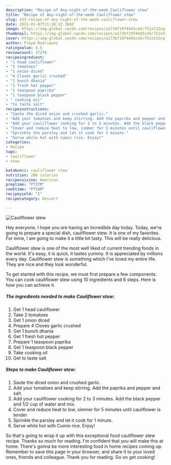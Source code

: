 ```yaml
---
description: "Recipe of Any-night-of-the-week Cauliflower stew"
title: "Recipe of Any-night-of-the-week Cauliflower stew"
slug: 433-recipe-of-any-night-of-the-week-cauliflower-stew
date: 2021-01-07T21:28:32.360Z
image: https://img-global.cpcdn.com/recipes/a173bf19f4445cd4/751x532cq70/cauliflower-stew-recipe-main-photo.jpg
thumbnail: https://img-global.cpcdn.com/recipes/a173bf19f4445cd4/751x532cq70/cauliflower-stew-recipe-main-photo.jpg
cover: https://img-global.cpcdn.com/recipes/a173bf19f4445cd4/751x532cq70/cauliflower-stew-recipe-main-photo.jpg
author: Floyd Rodriquez
ratingvalue: 4.5
reviewcount: 37278
recipeingredient:
- "1 head cauliflower"
- "2 tomatoes"
- "1 onion diced"
- "4 Cloves garlic crushed"
- "1 bunch dhania"
- "1 fresh hot pepper"
- "1 teaspoon paprika"
- "1 teaspoon black pepper"
- " cooking oil"
- "to taste salt"
recipeinstructions:
- "Saute the diced onion and crushed garlic."
- "Add your tomatoes and keep stirring. Add the paprika and pepper and salt."
- "Add your cauliflower cooking for 2 to 3 minutes. Add the black pepper and 1/2 cup of water and mix."
- "Cover and reduce heat to low, simmer for 5 minutes until cauliflower is tender"
- "Sprinkle the parsley and let it cook for 1 minute."
- "Serve while hot with Cumin rice. Enjoy!"
categories:
- Recipe
tags:
- cauliflower
- stew

katakunci: cauliflower stew 
nutrition: 206 calories
recipecuisine: American
preptime: "PT37M"
cooktime: "PT54M"
recipeyield: "1"
recipecategory: Dessert

---
```



![Cauliflower stew](https://img-global.cpcdn.com/recipes/a173bf19f4445cd4/751x532cq70/cauliflower-stew-recipe-main-photo.jpg)

Hey everyone, I hope you are having an incredible day today. Today, we're going to prepare a special dish, cauliflower stew. It is one of my favorites. For mine, I am going to make it a little bit tasty. This will be really delicious.



Cauliflower stew is one of the most well liked of current trending foods in the world. It's easy, it is quick, it tastes yummy. It is appreciated by millions every day. Cauliflower stew is something which I've loved my entire life. They are nice and they look wonderful.


To get started with this recipe, we must first prepare a few components. You can cook cauliflower stew using 10 ingredients and 6 steps. Here is how you can achieve it.

<!--inarticleads1-->

##### The ingredients needed to make Cauliflower stew:

1. Get 1 head cauliflower
1. Take 2 tomatoes
1. Get 1 onion diced
1. Prepare 4 Cloves garlic crushed
1. Get 1 bunch dhania
1. Get 1 fresh hot pepper
1. Prepare 1 teaspoon paprika
1. Get 1 teaspoon black pepper
1. Take  cooking oil
1. Get to taste salt




<!--inarticleads2-->

##### Steps to make Cauliflower stew:

1. Saute the diced onion and crushed garlic.
1. Add your tomatoes and keep stirring. Add the paprika and pepper and salt.
1. Add your cauliflower cooking for 2 to 3 minutes. Add the black pepper and 1/2 cup of water and mix.
1. Cover and reduce heat to low, simmer for 5 minutes until cauliflower is tender
1. Sprinkle the parsley and let it cook for 1 minute.
1. Serve while hot with Cumin rice. Enjoy!




So that's going to wrap it up with this exceptional food cauliflower stew recipe. Thanks so much for reading. I'm confident that you will make this at home. There's gonna be more interesting food in home recipes coming up. Remember to save this page in your browser, and share it to your loved ones, friends and colleague. Thank you for reading. Go on get cooking!
